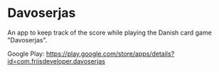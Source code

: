 # Davoserjas

An app to keep track of the score while playing the Danish card game "Davoserjas".

Google Play: https://play.google.com/store/apps/details?id=com.friisdeveloper.davoserjas
